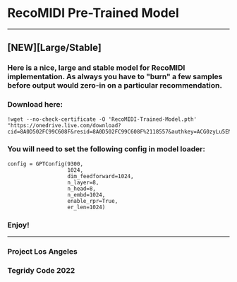 # RecoMIDI Pre-Trained Model

***

## [NEW][Large/Stable]

### Here is a nice, large and stable model for RecoMIDI implementation. As always you have to "burn" a few samples before output would zero-in on a particular recommendation. 

### Download here:

```
!wget --no-check-certificate -O 'RecoMIDI-Trained-Model.pth' "https://onedrive.live.com/download?cid=8A0D502FC99C608F&resid=8A0D502FC99C608F%2118557&authkey=ACG0zyLu5ENRhyU"

```

### You will need to set the following config in model loader:

```
config = GPTConfig(9300, 
                   1024,
                   dim_feedforward=1024,
                   n_layer=8, 
                   n_head=8, 
                   n_embd=1024,
                   enable_rpr=True,
                   er_len=1024)
```

### Enjoy!

***

### Project Los Angeles
### Tegridy Code 2022
